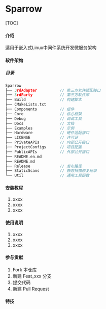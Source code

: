 # Sparrow

[TOC]

#### 介绍
适用于嵌入式Linux中间件系统开发微服务架构

#### 软件架构

##### 目录
```c++
Sparrow
├── 3rdAdapter          // 第三方软件适配接口
├── 3rdParty            // 第三方软件库
├── Build               // 构建脚本
├── CMakeLists.txt
├── Components          // 组件
├── Core                // 核心框架
├── Debug               // 调试工具
├── Docs                // 文档
├── Examples            // 示例
├── Hardware            // 硬件适配接口
├── LICENSE             // 许可证
├── PrivateAPIs         // 内部公开接口
├── ProjectConfigs      // 项目配置
├── PublicAPIs          // 外部公开接口
├── README.en.md
├── README.md
├── Release             // 发布路径
├── StaticScans         // 静态扫描修复纪录
└── Util                // 通用工具函数
```


#### 安装教程

1.  xxxx
2.  xxxx
3.  xxxx

#### 使用说明

1.  xxxx
2.  xxxx
3.  xxxx

#### 参与贡献

1.  Fork 本仓库
2.  新建 Feat_xxx 分支
3.  提交代码
4.  新建 Pull Request


#### 特技

